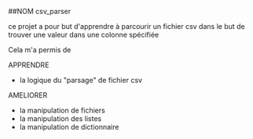 ##NOM
csv_parser

ce projet a pour but d'apprendre à parcourir un fichier csv dans le but de trouver une valeur dans une colonne spécifiée


Cela m'a permis de

APPRENDRE
* la logique du "parsage" de fichier csv

AMELIORER
* la manipulation de fichiers
* la manipulation des listes
* la manipulation de dictionnaire

